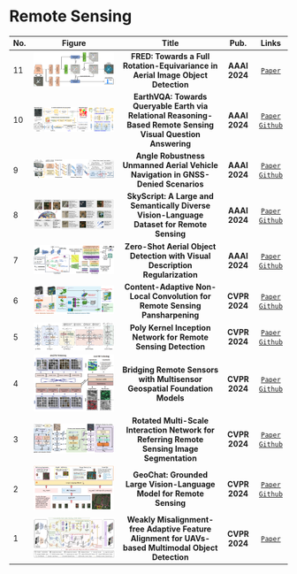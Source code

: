 # Remote Sensing

|No.   |Figure   |Title   |Pub.  |Links|
|-----|:-----:|:-----:|:-----:|:---:|
|11|![fred](IM/fred.png)|__FRED: Towards a Full Rotation-Equivariance in Aerial Image Object Detection__|__AAAI 2024__|[`Paper`](https://arxiv.org/pdf/2401.06159)| 
|10|![SkyScript](IM/earthvqa.png)|__EarthVQA: Towards Queryable Earth via Relational Reasoning-Based Remote Sensing Visual Question Answering__|__AAAI 2024__|[`Paper`](https://arxiv.org/pdf/2312.12222) [`Github`](https://Junjue-Wang.github.io/homepage/EarthVQA)| 
|9|![SkyScript](IM/angle.png)|__Angle Robustness Unmanned Aerial Vehicle Navigation in GNSS-Denied Scenarios__|__AAAI 2024__|[`Paper`](https://arxiv.org/pdf/2402.02405) [`Github`](https://github.com/Katherine121/AngleRobust)| 
|8|![SkyScript](IM/skyscript.png)|__SkyScript: A Large and Semantically Diverse Vision-Language Dataset for Remote Sensing__|__AAAI 2024__|[`Paper`](https://arxiv.org/pdf/2312.12856) [`Github`](https://github.com/wangzhecheng/SkyScript)| 
|7|![zsd](IM/zsd.png)|__Zero-Shot Aerial Object Detection with Visual Description Regularization__|__AAAI 2024__|[`Paper`](https://arxiv.org/pdf/2402.18233) [`Github`](https://github.com/zq-zang/DescReg)| 
|6|![rspan](IM/rspan.png)|__Content-Adaptive Non-Local Convolution for Remote Sensing Pansharpening__|__CVPR 2024__|[`Paper`](https://openaccess.thecvf.com/content/CVPR2024/papers/Duan_Content-Adaptive_Non-Local_Convolution_for_Remote_Sensing_Pansharpening_CVPR_2024_paper.pdf) [`Github`](https://github.com/duanyll/CANConv)|
|5|![pkinet](IM/pkinet.png)|__Poly Kernel Inception Network for Remote Sensing Detection__|__CVPR 2024__|[`Paper`](https://openaccess.thecvf.com/content/CVPR2024/papers/Cai_Poly_Kernel_Inception_Network_for_Remote_Sensing_Detection_CVPR_2024_paper.pdf) [`Github`](https://github.com/NUST-Machine-Intelligence-Laboratory/PKINet)|
|4|![msgfm](IM/msgfm.png)|__Bridging Remote Sensors with Multisensor Geospatial Foundation Models__|__CVPR 2024__|[`Paper`](https://openaccess.thecvf.com/content/CVPR2024/papers/Han_Bridging_Remote_Sensors_with_Multisensor_Geospatial_Foundation_Models_CVPR_2024_paper.pdf) [`Github`](https://github.com/boranhan/Geospatial_Foundation_Models)|
|3|![RMSIN](IM/RMSIN.png)|__Rotated Multi-Scale Interaction Network for Referring Remote  Sensing Image Segmentation__|__CVPR 2024__|[`Paper`](https://openaccess.thecvf.com/content/CVPR2024/papers/Liu_Rotated_Multi-Scale_Interaction_Network_for_Referring_Remote_Sensing_Image_Segmentation_CVPR_2024_paper.pdf) [`Github`](https://github.com/Lsan2401/RMSIN)|
|2|![geochat](IM/geochat.png)|__GeoChat: Grounded Large Vision-Language Model for Remote Sensing__|__CVPR 2024__|[`Paper`](https://arxiv.org/pdf/2311.15826) [`Github`](https://github.com/mbzuai-oryx/geochat)|
|1|![CSOM](IM/CSOM.png)|__Weakly Misalignment-free Adaptive Feature Alignment for UAVs-based  Multimodal Object Detection__|__CVPR 2024__|[`Paper`](https://openaccess.thecvf.com/content/CVPR2024/papers/Chen_Weakly_Misalignment-free_Adaptive_Feature_Alignment_for_UAVs-based_Multimodal_Object_Detection_CVPR_2024_paper.pdf)|

